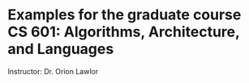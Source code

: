 # Examples for the graduate course CS 601: Algorithms, Architecture, and Languages

Instructor: Dr. Orion Lawlor
